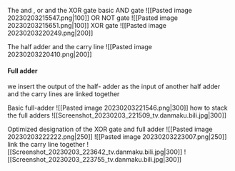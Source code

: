 The and , or and the XOR gate
basic AND gate
![[Pasted image 20230203215547.png|100]]
OR NOT gate
![[Pasted image 20230203215651.png|100]]
XOR gate
![[Pasted image 20230203220249.png|200]]

The half adder and the carry line 
![[Pasted image 20230203220410.png|200]]

#### Full adder
we insert the output of the half- adder as the input of another half adder
and the carry lines are linked together

Basic full-adder
![[Pasted image 20230203221546.png|300]]
how to stack the full adders
![[Screenshot_20230203_221509_tv.danmaku.bili.jpg|300]]

Optimized designation of the XOR gate and full adder
![[Pasted image 20230203222222.png|250]]
![[Pasted image 20230203223007.png|250]]
link the carry line together
![[Screenshot_20230203_223642_tv.danmaku.bili.jpg|300]]
![[Screenshot_20230203_223755_tv.danmaku.bili.jpg|300]]